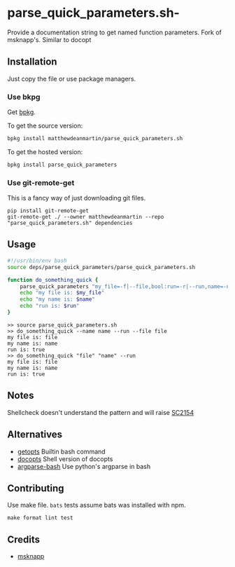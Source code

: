 # parse_quick_parameters.sh-
Provide a documentation string to get named function parameters. Fork of msknapp's. Similar to docopt


## Installation

Just copy the file or use package managers.

### Use bkpg

Get [bpkg](https://www.bpkg.sh/).

To get the source version:
```bash
bpkg install matthewdeanmartin/parse_quick_parameters.sh
```

To get the hosted version:
```bash
bpkg install parse_quick_parameters
```

### Use git-remote-get

This is a fancy way of just downloading git files.
```
pip install git-remote-get
git-remote-get ./ --owner matthewdeanmartin --repo "parse_quick_parameters.sh" dependencies
```

## Usage

```bash
#!/usr/bin/env bash
source deps/parse_quick_parameters/parse_quick_parameters.sh

function do_something_quick {
    parse_quick_parameters "my_file=-f|--file,bool:run=-r|--run,name=-n|--name" "$@" || return 0
    echo "my file is: $my_file"
    echo "my name is: $name"
    echo "run is: $run"
}
```

```terminal
>> source parse_quick_parameters.sh
>> do_something_quick --name name --run --file file
my file is: file
my name is: name
run is: true
>> do_something_quick "file" "name" --run
my file is: file
my name is: name
run is: true
```



## Notes

Shellcheck doesn't understand the pattern and will raise [SC2154](https://github.com/koalaman/shellcheck/wiki/SC2154)

## Alternatives

- [getopts](https://en.wikipedia.org/wiki/Getopts) Builtin bash command
- [docopts](https://github.com/docopt/docopts) Shell version of docopts
- [argparse-bash](https://github.com/nhoffman/argparse-bash) Use python's argparse in bash

## Contributing

Use make file. `bats` tests assume bats was installed with npm. 
```
make format lint test
```


## Credits

- [msknapp](https://github.com/msknapp/maintainable-bash/blob/master/1_init/3.1_parameters/shortcut.sh#L3)



